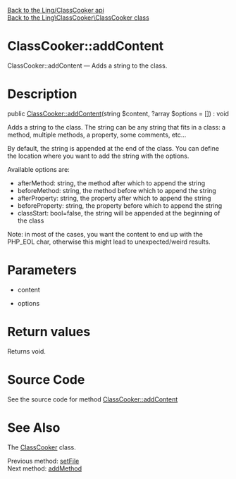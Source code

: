 [Back to the Ling/ClassCooker api](https://github.com/lingtalfi/ClassCooker/blob/master/doc/api/Ling/ClassCooker.md)<br>
[Back to the Ling\ClassCooker\ClassCooker class](https://github.com/lingtalfi/ClassCooker/blob/master/doc/api/Ling/ClassCooker/ClassCooker.md)


ClassCooker::addContent
================



ClassCooker::addContent — Adds a string to the class.




Description
================


public [ClassCooker::addContent](https://github.com/lingtalfi/ClassCooker/blob/master/doc/api/Ling/ClassCooker/ClassCooker/addContent.md)(string $content, ?array $options = []) : void




Adds a string to the class.
The string can be any string that fits in a class: a method, multiple methods, a property, some comments, etc...

By default, the string is appended at the end of the class.
You can define the location where you want to add the string with the options.


Available options are:
- afterMethod: string, the method after which to append the string
- beforeMethod: string, the method before which to append the string
- afterProperty: string, the property after which to append the string
- beforeProperty: string, the property before which to append the string
- classStart: bool=false, the string will be appended at the beginning of the class


Note: in most of the cases, you want the content to end up with the PHP_EOL char,
otherwise this might lead to unexpected/weird results.




Parameters
================


- content

    

- options

    


Return values
================

Returns void.








Source Code
===========
See the source code for method [ClassCooker::addContent](https://github.com/lingtalfi/ClassCooker/blob/master/ClassCooker.php#L77-L148)


See Also
================

The [ClassCooker](https://github.com/lingtalfi/ClassCooker/blob/master/doc/api/Ling/ClassCooker/ClassCooker.md) class.

Previous method: [setFile](https://github.com/lingtalfi/ClassCooker/blob/master/doc/api/Ling/ClassCooker/ClassCooker/setFile.md)<br>Next method: [addMethod](https://github.com/lingtalfi/ClassCooker/blob/master/doc/api/Ling/ClassCooker/ClassCooker/addMethod.md)<br>

